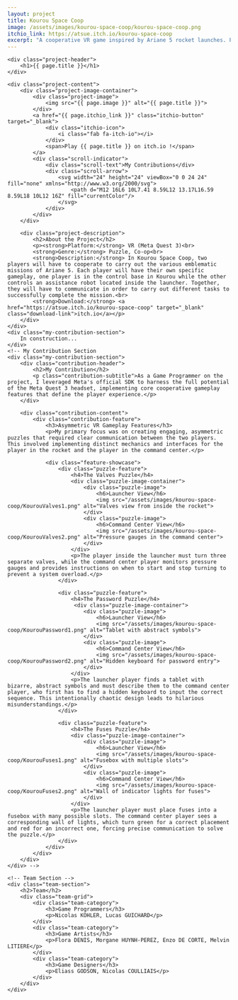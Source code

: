 ```yaml
---
layout: project
title: Kourou Space Coop
image: /assets/images/kourou-space-coop/kourou-space-coop.png
itchio_link: https://atsue.itch.io/kourou-space-coop
excerpt: "A cooperative VR game inspired by Ariane 5 rocket launches. Play Kourou Space Coop on itch.io !"
---
```


<div class="project-container">
    <!-- Animated background elements -->
    <div class="project-bg-patterns">
        <div class="geometric-pattern"></div>
        <div class="particle-field"></div>
    </div>

    <div class="project-header">
        <h1>{{ page.title }}</h1>
    </div>
    
    <div class="project-content">
        <div class="project-image-container">
            <div class="project-image">
                <img src="{{ page.image }}" alt="{{ page.title }}">
            </div>
            <a href="{{ page.itchio_link }}" class="itchio-button" target="_blank">
                <div class="itchio-icon">
                    <i class="fab fa-itch-io"></i>
                </div>
                <span>Play {{ page.title }} on itch.io !</span>
            </a>
            <div class="scroll-indicator">
                <div class="scroll-text">My Contributions</div>
                <div class="scroll-arrow">
                    <svg width="24" height="24" viewBox="0 0 24 24" fill="none" xmlns="http://www.w3.org/2000/svg">
                        <path d="M12 16L6 10L7.41 8.59L12 13.17L16.59 8.59L18 10L12 16Z" fill="currentColor"/>
                    </svg>
                </div>
            </div>
        </div>
        
        <div class="project-description">
            <h2>About the Project</h2>
            <p><strong>Platform:</strong> VR (Meta Quest 3)<br>
            <strong>Genre:</strong> Puzzle, Co-op<br>
            <strong>Description:</strong> In Kourou Space Coop, two players will have to cooperate to carry out the various emblematic missions of Ariane 5. Each player will have their own specific gameplay, one player is in the control base in Kourou while the other controls an assistance robot located inside the launcher. Together, they will have to communicate in order to carry out different tasks to successfully complete the mission.<br>
            <strong>Download:</strong> <a href="https://atsue.itch.io/kourou-space-coop" target="_blank" class="download-link">itch.io</a></p>
        </div>
    </div>
    <div class="my-contribution-section">
        In construction...
    </div>
    <!-- My Contribution Section 
    <div class="my-contribution-section">
        <div class="contribution-header">
            <h2>My Contribution</h2>
            <p class="contribution-subtitle">As a Game Programmer on the project, I leveraged Meta's official SDK to harness the full potential of the Meta Quest 3 headset, implementing core cooperative gameplay features that define the player experience.</p>
        </div>
        
        <div class="contribution-content">
            <div class="contribution-feature">
                <h3>Asymmetric VR Gameplay Features</h3>
                <p>My primary focus was on creating engaging, asymmetric puzzles that required clear communication between the two players. This involved implementing distinct mechanics and interfaces for the player in the rocket and the player in the command center.</p>
                
                <div class="feature-showcase">
                    <div class="puzzle-feature">
                        <h4>The Valves Puzzle</h4>
                        <div class="puzzle-image-container">
                            <div class="puzzle-image">
                                <h6>Launcher View</h6>
                                <img src="/assets/images/kourou-space-coop/KourouValves1.png" alt="Valves view from inside the rocket">
                            </div>
                            <div class="puzzle-image">
                                <h6>Command Center View</h6>
                                <img src="/assets/images/kourou-space-coop/KourouValves2.png" alt="Pressure gauges in the command center">
                            </div>
                        </div>
                        <p>The player inside the launcher must turn three separate valves, while the command center player monitors pressure gauges and provides instructions on when to start and stop turning to prevent a system overload.</p>
                    </div>
                    
                    <div class="puzzle-feature">
                        <h4>The Password Puzzle</h4>
                         <div class="puzzle-image-container">
                            <div class="puzzle-image">
                                <h6>Launcher View</h6>
                                <img src="/assets/images/kourou-space-coop/KourouPassword1.png" alt="Tablet with abstract symbols">
                            </div>
                            <div class="puzzle-image">
                                <h6>Command Center View</h6>
                                <img src="/assets/images/kourou-space-coop/KourouPassword2.png" alt="Hidden keyboard for password entry">
                            </div>
                        </div>
                        <p>The launcher player finds a tablet with bizarre, abstract symbols and must describe them to the command center player, who first has to find a hidden keyboard to input the correct sequence. This intentionally chaotic design leads to hilarious misunderstandings.</p>
                    </div>
                    
                    <div class="puzzle-feature">
                        <h4>The Fuses Puzzle</h4>
                        <div class="puzzle-image-container">
                            <div class="puzzle-image">
                                <h6>Launcher View</h6>
                                <img src="/assets/images/kourou-space-coop/KourouFuses1.png" alt="Fusebox with multiple slots">
                            </div>
                            <div class="puzzle-image">
                                <h6>Command Center View</h6>
                                <img src="/assets/images/kourou-space-coop/KourouFuses2.png" alt="Wall of indicator lights for fuses">
                            </div>
                        </div>
                        <p>The launcher player must place fuses into a fusebox with many possible slots. The command center player sees a corresponding wall of lights, which turn green for a correct placement and red for an incorrect one, forcing precise communication to solve the puzzle.</p>
                    </div>
                </div>
            </div>
        </div>
    </div> -->

    <!-- Team Section -->
    <div class="team-section">
        <h2>Team</h2>
        <div class="team-grid">
            <div class="team-category">
                <h3>Game Programmers</h3>
                <p>Nicolas KOHLER, Lucas GUICHARD</p>
            </div>
            <div class="team-category">
                <h3>Game Artists</h3>
                <p>Flora DENIS, Morgane HUYNH-PEREZ, Enzo DE CORTE, Melvin LITIERE</p>
            </div>
            <div class="team-category">
                <h3>Game Designers</h3>
                <p>Eliass GODSON, Nicolas COULLIAIS</p>
            </div>
        </div>
    </div>
</div>
